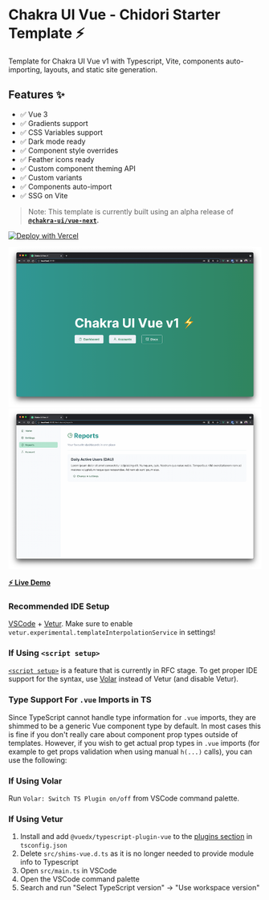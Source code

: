 # Chakra UI Vue - Chidori Starter Template ⚡️

Template for Chakra UI Vue v1 with Typescript, Vite, components auto-importing, layouts, and static site generation.

## Features ✨
- ✅ Vue 3
- ✅ Gradients support
- ✅ CSS Variables support
- ✅ Dark mode ready
- ✅ Component style overrides
- ✅ Feather icons ready
- ✅ Custom component theming API
- ✅ Custom variants
- ✅ Components auto-import
- ✅ SSG on Vite

> Note: This template is currently built using an alpha release of **[`@chakra-ui/vue-next`](https://github.com/chakra-ui/chakra-ui-vue-next).**

[![Deploy with Vercel](https://vercel.com/button)](https://vercel.com/new/git/external?repository-url=https%3A%2F%2Fgithub.com%2Fcodebender828%2Fchakra-ui-chidori-starter&project-name=awesome-chakra-project&repo-name=awesome-chakra-project&demo-title=Chakra%20UI%20Vue%20Chidori%20v1%20Demo&demo-description=Template%20for%20Chakra%20UI%20Vue%20v1%20with%20Typescript%2C%20Vite%2C%20components%20auto-importing%2C%20layouts%2C%20and%20static%20site%20generation.&demo-url=https%3A%2F%2Fchakra-ui-chidori-starter.vercel.app%2F&demo-image=https%3A%2F%2Fres.cloudinary.com%2Fxtellar%2Fimage%2Fupload%2Fv1626258632%2Fchakra-ui%2Fchakra-.png)

![Chakra UI Home page](/public/images/home.png)
![Chakra UI Dashboard page](/public/images/dashboard.png)

**[⚡️ Live Demo](https://chakra-ui-chidori-starter.vercel.app/)**

### Recommended IDE Setup

[VSCode](https://code.visualstudio.com/) + [Vetur](https://marketplace.visualstudio.com/items?itemName=octref.vetur). Make sure to enable `vetur.experimental.templateInterpolationService` in settings!

### If Using `<script setup>`

[`<script setup>`](https://github.com/vuejs/rfcs/pull/227) is a feature that is currently in RFC stage. To get proper IDE support for the syntax, use [Volar](https://marketplace.visualstudio.com/items?itemName=johnsoncodehk.volar) instead of Vetur (and disable Vetur).

### Type Support For `.vue` Imports in TS

Since TypeScript cannot handle type information for `.vue` imports, they are shimmed to be a generic Vue component type by default. In most cases this is fine if you don't really care about component prop types outside of templates. However, if you wish to get actual prop types in `.vue` imports (for example to get props validation when using manual `h(...)` calls), you can use the following:

### If Using Volar

Run `Volar: Switch TS Plugin on/off` from VSCode command palette.

### If Using Vetur

1. Install and add `@vuedx/typescript-plugin-vue` to the [plugins section](https://www.typescriptlang.org/tsconfig#plugins) in `tsconfig.json`
2. Delete `src/shims-vue.d.ts` as it is no longer needed to provide module info to Typescript
3. Open `src/main.ts` in VSCode
4. Open the VSCode command palette
5. Search and run "Select TypeScript version" -> "Use workspace version"
